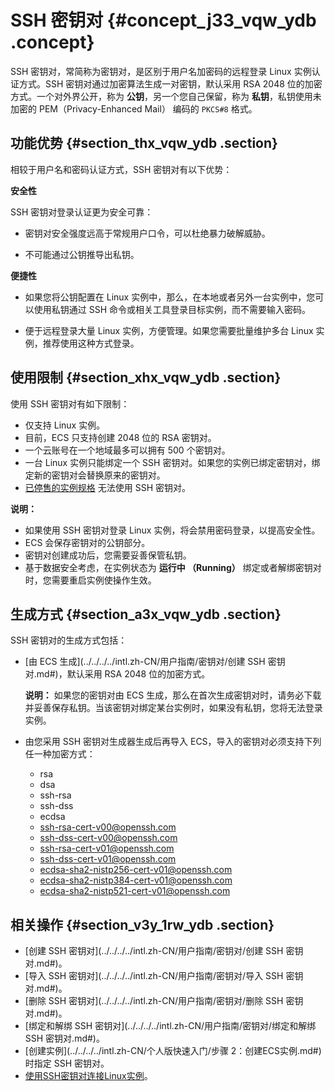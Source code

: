 # SSH 密钥对 {#concept_j33_vqw_ydb .concept}

SSH 密钥对，常简称为密钥对，是区别于用户名加密码的远程登录 Linux 实例认证方式。SSH 密钥对通过加密算法生成一对密钥，默认采用 RSA 2048 位的加密方式。一个对外界公开，称为 **公钥**，另一个您自己保留，称为 **私钥**，私钥使用未加密的 PEM（Privacy-Enhanced Mail） 编码的 `PKCS#8` 格式。

## 功能优势 {#section_thx_vqw_ydb .section}

相较于用户名和密码认证方式，SSH 密钥对有以下优势：

**安全性**

SSH 密钥对登录认证更为安全可靠：

-   密钥对安全强度远高于常规用户口令，可以杜绝暴力破解威胁。

-   不可能通过公钥推导出私钥。


**便捷性**

-   如果您将公钥配置在 Linux 实例中，那么，在本地或者另外一台实例中，您可以使用私钥通过 SSH 命令或相关工具登录目标实例，而不需要输入密码。

-   便于远程登录大量 Linux 实例，方便管理。如果您需要批量维护多台 Linux 实例，推荐使用这种方式登录。


## 使用限制 {#section_xhx_vqw_ydb .section}

使用 SSH 密钥对有如下限制：

-   仅支持 Linux 实例。
-   目前，ECS 只支持创建 2048 位的 RSA 密钥对。
-   一个云账号在一个地域最多可以拥有 500 个密钥对。
-   一台 Linux 实例只能绑定一个 SSH 密钥对。如果您的实例已绑定密钥对，绑定新的密钥对会替换原来的密钥对。
-   [已停售的实例规格](https://www.alibabacloud.com/help/faq-detail/55263.htm) 无法使用 SSH 密钥对。

**说明：** 

-   如果使用 SSH 密钥对登录 Linux 实例，将会禁用密码登录，以提高安全性。
-   ECS 会保存密钥对的公钥部分。
-   密钥对创建成功后，您需要妥善保管私钥。
-   基于数据安全考虑，在实例状态为 **运行中 （Running）** 绑定或者解绑密钥对时，您需要重启实例使操作生效。

## 生成方式 {#section_a3x_vqw_ydb .section}

SSH 密钥对的生成方式包括：

-   [由 ECS 生成](../../../../intl.zh-CN/用户指南/密钥对/创建 SSH 密钥对.md#)，默认采用 RSA 2048 位的加密方式。

    **说明：** 如果您的密钥对由 ECS 生成，那么在首次生成密钥对时，请务必下载并妥善保存私钥。当该密钥对绑定某台实例时，如果没有私钥，您将无法登录实例。

-   由您采用 SSH 密钥对生成器生成后再导入 ECS，导入的密钥对必须支持下列任一种加密方式：
    -   rsa
    -   dsa
    -   ssh-rsa
    -   ssh-dss
    -   ecdsa
    -   ssh-rsa-cert-v00@openssh.com
    -   ssh-dss-cert-v00@openssh.com
    -   ssh-rsa-cert-v01@openssh.com
    -   ssh-dss-cert-v01@openssh.com
    -   ecdsa-sha2-nistp256-cert-v01@openssh.com
    -   ecdsa-sha2-nistp384-cert-v01@openssh.com
    -   ecdsa-sha2-nistp521-cert-v01@openssh.com

## 相关操作 {#section_v3y_1rw_ydb .section}

-   [创建 SSH 密钥对](../../../../intl.zh-CN/用户指南/密钥对/创建 SSH 密钥对.md#)。
-   [导入 SSH 密钥对](../../../../intl.zh-CN/用户指南/密钥对/导入 SSH 密钥对.md#)。
-   [删除 SSH 密钥对](../../../../intl.zh-CN/用户指南/密钥对/删除 SSH 密钥对.md#)。
-   [绑定和解绑 SSH 密钥对](../../../../intl.zh-CN/用户指南/密钥对/绑定和解绑 SSH 密钥对.md#)。
-   [创建实例](../../../../intl.zh-CN/个人版快速入门/步骤 2：创建ECS实例.md#) 时指定 SSH 密钥对。
-   [使用SSH密钥对连接Linux实例](../../../../intl.zh-CN/用户指南/连接实例/使用SSH密钥对连接Linux实例.md#)。

